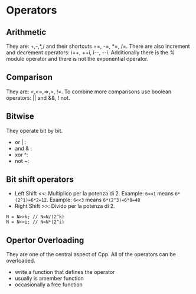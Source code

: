 # Operators

## Arithmetic
They are: +,-,*,/ and their shortcuts +=, -=, *=, /=. There are also increment and decrement operators: i++, ++i, i--, --i. Additionally there is the *%* modulo operator and there is not the exponential operator.

## Comparison
They are: <,<=,=>,>, !=. To combine more comparisons use boolean operators: ||  and &&, ! not.

## Bitwise
They operate bit by bit.
- or | :
- and & :
- xor ^:
- not ~:

## Bit shift operators
- Left Shift <<: Multiplico per la potenza di 2. Example: `6<<1` means `6*(2^1)=6*2=12`. Example: `6<<3` means `6*(2^3)=6*8=48`
- Right Shift >>: Divido per la potenza di 2.
```
N = N>>k; // N=N/(2^k)
N = N<<i; // N=N*(2^i)
```
## Opertor Overloading
They are one of the central aspect of Cpp. All of the operators can be overloaded.
- write a function that defines the operator
- usually is  amember function
- occasionally a free function
